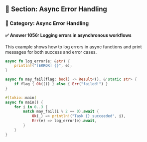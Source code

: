 ## 📘 Section: Async Error Handling
### 🔹 Category: Async Error Handling
#### ✅ Answer 1056: Logging errors in asynchronous workflows

This example shows how to log errors in async functions and print messages for both success and error cases.

```rust
async fn log_error(e: &str) {
    println!("[ERROR] {}", e);
}

async fn may_fail(flag: bool) -> Result<(), &'static str> {
    if flag { Ok(()) } else { Err("failed!") }
}

#[tokio::main]
async fn main() {
    for i in 0..3 {
        match may_fail(i % 2 == 0).await {
            Ok(_) => println!("Task {} succeeded", i),
            Err(e) => log_error(e).await,
        }
    }
}
```
